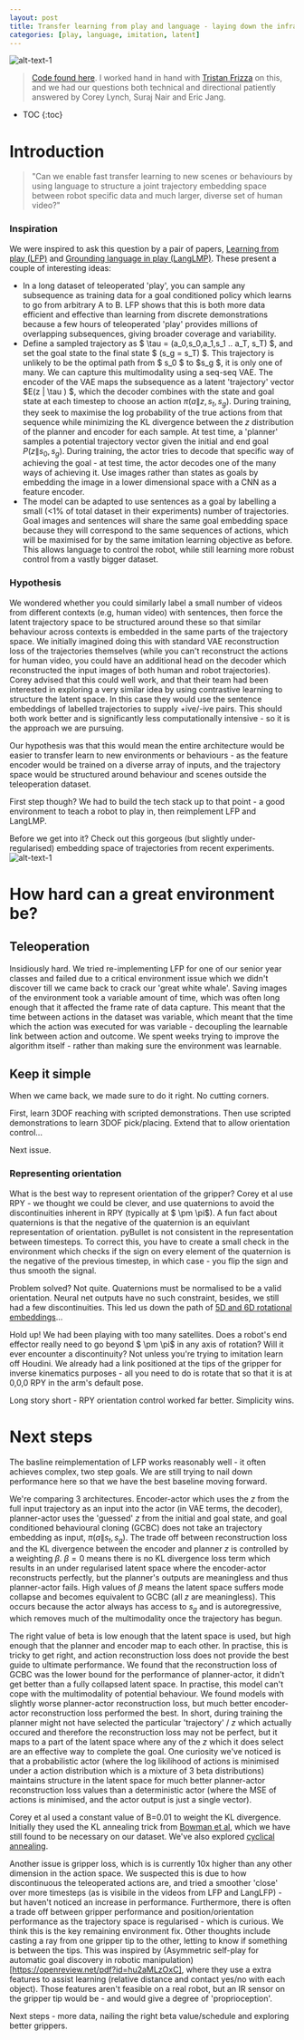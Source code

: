 ```yaml
---
layout: post
title: Transfer learning from play and language - laying down the infrastructure
categories: [play, language, imitation, latent]
---
```


![alt-text-1](https://sholtodouglas.github.io/images/play/play_gif.gif "title-1")


> [Code found here](https://colab.research.google.com/github/sholtodouglas/learning_from_play/blob/master/languageXplay.ipynb). 
> I worked hand in hand with [Tristan Frizza](https://twitter.com/TristanVtx) on this, and we had our questions both technical and directional patiently answered by Corey Lynch, Suraj Nair and Eric Jang. 

* TOC
{:toc}

# Introduction


> "Can we enable fast transfer learning to new scenes or behaviours by using language to structure a joint trajectory embedding space between robot specific data and much larger, diverse set of human video?"

### Inspiration
We were inspired to ask this question by a pair of papers, [Learning from play (LFP)](https://learning-from-play.github.io/) and [Grounding language in play (LangLMP)](https://arxiv.org/abs/2005.07648). These present a couple of interesting ideas:
- In a long dataset of teleoperated 'play', you can sample any subsequence as training data for a goal conditioned policy which learns to go from arbitrary A to B. LFP shows that this is both more data efficient and effective than learning from discrete demonstrations because a few hours of teleoperated 'play' provides millions of overlapping subsequences, giving broader coverage and variability.
- Define a sampled trajectory as $ \tau = (a_0,s_0,a_1,s_1 .. a_T, s_T) $, and set the goal state to the final state $ (s_g = s_T) $. This trajectory is unlikely to be the optimal path from $ s_0 $ to $s_g $, it is only one of many.  We can capture this multimodality using a seq-seq VAE. The encoder of the VAE maps the subsequence as a latent 'trajectory' vector $E(z \| \tau ) $, which the decoder combines with the state and goal state at each timestep to choose an action $\pi(a \|z,s_t, s_g)$. During training, they seek to maximise the log probability of the true actions from that sequence while minimizing the KL divergence between the $z$ distribution of the planner and encoder for each sample. At test time, a 'planner' samples a potential trajectory vector given the initial and end goal $P(z \|s_0, s_g)$. During training, the actor tries to decode that specific way of achieving the goal - at test time, the actor decodes one of the many ways of achieving it. Use images rather than states as goals by embedding the image in a lower dimensional space with a CNN as a feature encoder.
- The model can be adapted to use sentences as a goal by labelling a small (<1% of total dataset in their experiments) number of trajectories. Goal images and sentences will share the same goal embedding space because they will correspond to the same sequences of actions, which will be maximised for by the same imitation learning objective as before. This allows language to control the robot, while still learning more robust control from a vastly bigger dataset. 

### Hypothesis
We wondered whether you could similarly label a small number of videos from different contexts (e.g, human video) with sentences, then force the latent trajectory space to be structured around these so that similar behaviour across contexts is embedded in the same parts of the trajectory space. We initially imagined doing this with standard VAE reconstruction loss of the trajectories themselves (while you can't reconstruct the actions for human video, you could have an additional head on the decoder which reconstructed the input images of both human and robot trajectories). Corey advised that this could well work, and that their team had been interested in exploring a very similar idea by using contrastive learning to structure the latent space. In this case they would use the sentence embeddings of labelled trajectories to supply +ive/-ive pairs. This should both work better and is significantly less computationally intensive - so it is the approach we are pursuing. 

Our hypothesis was that this would mean the entire architecture would be easier to transfer learn to new environments or behaviours - as the feature encoder would be trained on a diverse array of inputs, and the trajectory space would be structured around behaviour and scenes outside the teleoperation dataset. 

First step though? We had to build the tech stack up to that point - a good environment to teach a robot to play in, then reimplement LFP and LangLMP.

Before we get into it? Check out this gorgeous (but slightly under-regularised) embedding space of trajectories from recent experiments.
![alt-text-1](https://sholtodouglas.github.io/images/play/latent_cropped.png "latent space")


# How hard can a great environment be? 

## Teleoperation
Insidiously hard. We tried re-implementing LFP for one of our senior year classes and failed due to a critical environment issue which we didn't discover till we came back to crack our 'great white whale'. Saving images of the environment took a variable amount of time, which was often long enough that it affected the frame rate of data capture. This meant that the time between actions in the dataset was variable, which meant that the time which the action was executed for was variable - decoupling the learnable link between action and outcome. We spent weeks trying to improve the algorithm itself - rather than making sure the environment was learnable. 

## Keep it simple

When we came back, we made sure to do it right. No cutting corners. 

First, learn 3DOF reaching with scripted demonstrations. Then use scripted demonstrations to learn 3DOF pick/placing. Extend that to allow orientation control...

Next issue. 

### Representing orientation
What is the best way to represent orientation of the gripper? Corey et al use RPY - we thought we could be clever, and use quaternions to avoid the discontinuities inherent in RPY (typically at $ \pm \pi$). A fun fact about quaternions is that the negative of the quaternion is an equivlant representation of orientation. pyBullet is not consistent in the representation between timesteps. To correct this, you have to create a small check in the environment which checks if the sign on every element of the quaternion is the negative of the previous timestep, in which case - you flip the sign and thus smooth the signal. 

Problem solved? Not quite. Quaternions must be normalised to be a valid orientation. Neural net outputs have no such constraint, besides, we still had a few discontinuities. This led us down the path of [5D and 6D rotational embeddings](https://openaccess.thecvf.com/content_CVPR_2019/papers/Zhou_On_the_Continuity_of_Rotation_Representations_in_Neural_Networks_CVPR_2019_paper.pdf)...

Hold up! We had been playing with too many satellites. Does a robot's end effector really need to go beyond $ \pm \pi$ in any axis of rotation? Will it ever encounter a discontinuity? Not unless you're trying to imitation learn off Houdini. We already had a link positioned at the tips of the gripper for inverse kinematics purposes - all you need to do is rotate that so that it is at 0,0,0 RPY in the arm's default pose.

Long story short - RPY orientation control worked far better. Simplicity wins. 

# Next steps

The basline reimplementation of LFP works reasonably well - it often achieves complex, two step goals. We are still trying to nail down performance here so that we have the best baseline moving forward.

We're comparing 3 architectures. Encoder-actor which uses the $z$ from the full input trajectory as an input into the actor (in VAE terms, the decoder), planner-actor uses the 'guessed' $z$ from the initial and goal state, and goal conditioned behavioural cloning (GCBC) does not take an trajectory embedding as input, $\pi(a \|s_t, s_g)$. The trade off between reconstruction loss and the KL divergence between the encoder and planner $z$ is controlled by a weighting $\beta$. $\beta = 0$ means there is no KL divergence loss term which results in an under regularised latent space where the encoder-actor reconstructs perfectly, but the planner's outputs are meaningless and thus planner-actor fails. High values of $\beta$ means the latent space suffers mode collapse and becomes equivalent to GCBC (all $z$ are meaningless). This occurs because the actor always has access to $s_g$ and is autoregressive, which removes much of the multimodality once the trajectory has begun.

The right value of beta is low enough that the latent space is used, but high enough that the planner and encoder map to each other. In practise, this is tricky to get right, and action reconstruction loss does not provide the best guide to ultimate performance. We found that the reconstruction loss of GCBC was the lower bound for the performance of planner-actor, it didn't get better than a fully collapsed latent space. In practise, this model can't cope with the multimodality of potential behaviour. We found models with slightly worse planner-actor reconstruction loss, but much better encoder-actor reconstruction loss performed the best. In short, during training the planner might not have selected the particular 'trajectory' /  $z$ which actually occured and therefore the reconstruction loss may not be perfect, but it maps to a part of the latent space where any of the $z$ which it does select are an effective way to complete the goal. One curiosity we've noticed is that a probabilistic actor (where the log likilihood of actions is minimised under a action distribution which is a mixture of 3 beta distributions) maintains structure in the latent space for much better planner-actor reconstruction loss values than a deterministic actor (where the MSE of actions is minimised, and the actor output is just a single vector). 

Corey et al used a constant value of B=0.01 to weight the KL divergence. Initially they used the KL annealing trick from [Bowman et al](https://arxiv.org/abs/1511.06349), which we have still found to be necessary on our dataset. We've also explored [cyclical annealing](https://arxiv.org/abs/1903.10145). 

Another issue is gripper loss, which is is currently 10x higher than any other dimension in the action space. We suspected this is due to how discontinuous the teleoperated actions are, and tried a smoother 'close' over more timesteps (as is visibile in the videos from LFP and LangLFP) - but haven't noticed an increase in performance. Furthermore, there is often a trade off between gripper performance and position/orientation performance as the trajectory space is regularised - which is curious. We think this is the key remaining environment fix. Other thoughts include casting a ray from one gripper tip to the other, letting to know if something is between the tips. This was inspired by (Asymmetric self-play for automatic goal discovery in robotic manipulation)[https://openreview.net/pdf?id=hu2aMLzOxC], where they use a extra features to assist learning (relative distance and contact yes/no with each object). Those features aren't feasible on a real robot, but an IR sensor on the gripper tip would be - and would give a degree of 'proprioception'.

Next steps - more data, nailing the right beta value/schedule and exploring better grippers. 

